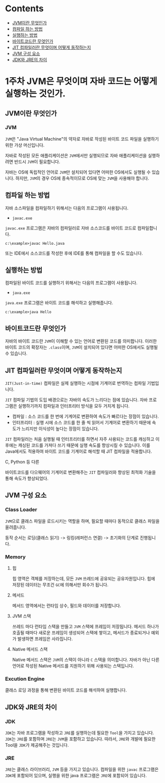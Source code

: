# Contents

- [JVM이란 무엇인가](#JVM이란-무엇인가)
- [컴파일 하는 방법](#컴파일-하는-방법)
- [실행하는 방법](#실행하는-방법)
- [바이트코드란 무엇인가](#바이트코드란-무엇인가)
- [JIT 컴파일러란 무엇이며 어떻게 동작하는지](#JIT-컴파일러란-무엇이며-어떻게-동작하는지)
- [JVM 구성 요소](#JVM-구성-요소)
- [JDK와 JRE의 차이](#JDK와-JRE의-차이)

# 1주차 JVM은 무엇이며 자바 코드는 어떻게 실행하는 것인가.

## JVM이란 무엇인가

### JVM

`JVM`은 "Java Virtual Machine"의 약자로 자바로 작성된 바이트 코드 파일을 실행하기 위한 가상 머신입니다.

자바로 작성된 모든 애플리케이션은 `JVM`에서만 실행되므로 자바 애플리케이션을 실행하려면 반드시 `JVM`이 필요합니다.

자바는 OS에 독립적인 언어로 `JVM`만 설치되어 있다면 어떠한 OS에서도 실행될 수 있습니다. 하지만, `JVM`의 경우 OS에 종속적이므로 OS에 맞는 `JVM`을 사용해야 합니다.

## 컴파일 하는 방법

자바 소스파일을 컴파일하기 위해서는 다음의 프로그램이 사용됩니다.

- `javac.exe`

`javac.exe` 프로그램은 자바의 컴파일러로 자바 소스코드를 바이트 코드로 컴파일합니다.

`c:\example>javac Hello.java`

또는 IDE에서 소스코드를 작성한 후에 IDE를 통해 컴파일을 할 수도 있습니다.

## 실행하는 방법

컴파일된 바이트 코드를 실행하기 위해서는 다음의 프로그램이 사용됩니다.

- `java.exe`

`java.exe` 프로그램은 바이트 코드를 해석하고 실행해줍니다.

`c:\example>java Hello`

## 바이트코드란 무엇인가

자바의 바이트 코드란 `JVM`이 이해할 수 있는 언어로 변환된 코드를 의미합니다. 이러한 바이트 코드의 확장자는 `.class`이며, `JVM`이 설치되어 있다면 어떠한 OS에서도 실행될 수 있습니다.

## JIT 컴파일러란 무엇이며 어떻게 동작하는지

`JIT(Just-in-time)` 컴파일은 실제 실행하는 시점에 기계어로 번역하는 컴파일 기법입니다.

`JIT` 컴파일 기법의 도입 배경으로는 자바의 속도가 느리다는 점에 있습니다. 자바 프로그램은 실행하기까지 컴파일과 인터프리터 방식을 모두 거치게 됩니다.

- 컴파일 : 소스 코드를 한 번에 기계어로 변환하여 속도가 빠르다는 장점이 있습니다.
- 인터프리터 : 실행 시에 소스 코드를 한 줄 씩 읽어서 기계어로 변환하기 때문에 속도가 느리지만 이식성이 높다는 장점이 있습니다.

`JIT` 컴파일러는 처음 실행될 때 인터프리터를 하면서 자주 사용되는 코드를 캐싱하고 이후에는 캐싱된 코드를 가져다 쓰기 때문에 실행 속도를 향상시킬 수 있습니다. 이를 Java에서도 적용하여 바이트 코드를 기계어로 해석할 때 JIT 컴파일을 적용합니다.

C, Python 등 다른

바이트코드를 다으웨어의 기계어로 변환해주는 `JIT` 컴파일러와 향상된 최적화 기술을 통해 속도가 향상되었다.

## JVM 구성 요소

### Class Loader

`JVM`으로 클래스 파일을 로드시키는 역할을 하며, 필요할 때마다 동적으로 클래스 파일을 올려줍니다.

동작 순서는 로딩(클래스 읽기) -> 링킹(레퍼런스 연결) -> 초기화의 단계로 진행됩니다.

### Memory

1. 힙

   힙 영역은 객체를 저장하는데, 모든 `JVM` 쓰레드에 공유되는 공유자원입니다. 힙에 저장된 데이터는 무조건 `GC`에 의해서만 회수가 됩니다.

2. 메서드

   메서드 영역에서는 런타임 상수, 필드와 데이터를 저장합니다.

3. JVM 스택

   쓰레드 마다 런타임 스택을 만들고 `JVM` 스택에 프레임이 저장됩니다. 메서드 하나가 호출될 때마다 새로운 프레임이 생성되어 스택에 쌓이고, 메서드가 종료되거나 예외가 발생하면 프레임은 사라집니다.

4. Native 메서드 스택

   Native 메서드 스택은 `JVM`의 스택이 아니라 `C` 스택을 의미합니다. 자바가 아닌 다른 언어로 작성된 Native 메서드를 지원하기 위해 사용되는 스택입니다.

### Excution Engine

클래스 로딩 과정을 통해 변환된 바이트 코드를 해석하여 실행합니다.

## JDK와 JRE의 차이

### JDK

`JDK`는 자바 프로그램을 작성하고 `JRE`를 실행하는데 필요한 `Tool`을 가지고 있습니다. `JDK`는 `JRE`를 포함하며 `JRE`는 `JVM`을 포함하고 있습니다. 따라서, `JRE`와 개발에 필요한 Tool을 `JDK`가 제공해주는 것입니다.

### JRE

`JRE`는 클래스 라이브러리, `JVM` 등을 가지고 있습니다. 컴파일을 위한 `javac` 프로그램은 `JDK`에 포함되어 있으며, 실행을 위한 java 프로그램은 `JRE`에 포함되어 있습니다.
